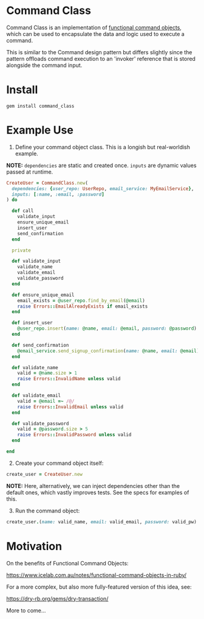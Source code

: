 # Command Class

Command Class is an implementation of [functional command objects](https://www.icelab.com.au/notes/functional-command-objects-in-ruby/),
which can be used to encapsulate the data and logic used to execute a command.

This is similar to the Command design pattern but differs slightly since the
pattern offloads command execution to an 'invoker' reference that is stored
alongside the command input.

# Install

```
gem install command_class
```

# Example Use

1. Define your command object class.  This is a longish but real-worldish example.

**NOTE:** `dependencies` are static and created once.  `inputs` are dynamic values passed at runtime.

```ruby
CreateUser = CommandClass.new(
  dependencies: {user_repo: UserRepo, email_service: MyEmailService},
  inputs: [:name, :email, :password]
) do

  def call
    validate_input
    ensure_unique_email
    insert_user
    send_confirmation
  end

  private

  def validate_input
    validate_name
    validate_email
    validate_password
  end

  def ensure_unique_email
    email_exists = @user_repo.find_by_email(@email)
    raise Errors::EmailAlreadyExists if email_exists
  end

  def insert_user
    @user_repo.insert(name: @name, email: @email, password: @password)
  end

  def send_confirmation
    @email_service.send_signup_confirmation(name: @name, email: @email)
  end

  def validate_name
    valid = @name.size > 1
    raise Errors::InvalidName unless valid
  end

  def validate_email
    valid = @email =~ /@/
    raise Errors::InvalidEmail unless valid
  end

  def validate_password
    valid = @password.size > 5
    raise Errors::InvalidPassword unless valid
  end

end
```

2. Create your command object itself:

```ruby
create_user = CreateUser.new
```
**NOTE:** Here, alternatively, we can inject dependencies other than the default ones, which vastly improves tests.  See the specs for examples of this.

3. Run the command object:

```ruby
create_user.(name: valid_name, email: valid_email, password: valid_pw)
```

# Motivation

On the benefits of Functional Command Objects:

https://www.icelab.com.au/notes/functional-command-objects-in-ruby/

For a more complex, but also more fully-featured version of this idea, see:

https://dry-rb.org/gems/dry-transaction/

More to come...
